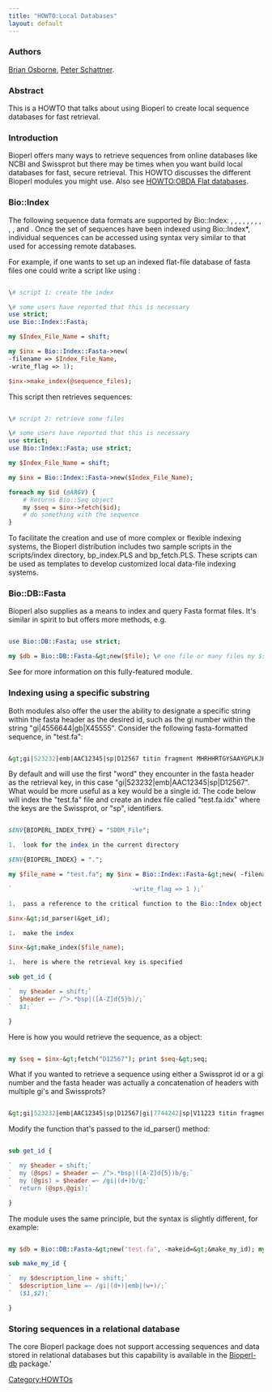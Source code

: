 ```yaml
---
title: "HOWTO:Local Databases"
layout: default
---
```


### Authors

[Brian Osborne](Brian_Osborne "wikilink"), [Peter Schattner](Peter_Schattner "wikilink").

### Abstract

This is a HOWTO that talks about using Bioperl to create local sequence databases for fast retrieval.

### Introduction

Bioperl offers many ways to retrieve sequences from online databases like NCBI and Swissprot but there may be times when you want build local databases for fast, secure retrieval. This HOWTO discusses the different Bioperl modules you might use. Also see [HOWTO:OBDA Flat databases](HOWTO:OBDA_Flat_databases "wikilink").

### Bio::Index

The following sequence data formats are supported by Bio::Index: , , , , , , , , , , and . Once the set of sequences have been indexed using Bio::Index\*, individual sequences can be accessed using syntax very similar to that used for accessing remote databases.

For example, if one wants to set up an indexed flat-file database of fasta files one could write a script like using :

```perl

\# script 1: create the index

\# some users have reported that this is necessary
use strict;
use Bio::Index::Fasta; 

my $Index_File_Name = shift;

my $inx = Bio::Index::Fasta->new(
-filename => $Index_File_Name,
-write_flag => 1);

$inx->make_index(@sequence_files);

```

This script then retrieves sequences:

```perl

\# script 2: retrieve some files

\# some users have reported that this is necessary
use strict;
use Bio::Index::Fasta; use strict;

my $Index_File_Name = shift;

my $inx = Bio::Index::Fasta->new($Index_File_Name);

foreach my $id (@ARGV) {
    # Returns Bio::Seq object
    my $seq = $inx->fetch($id);
    # do something with the sequence
}

```

To facilitate the creation and use of more complex or flexible indexing systems, the Bioperl distribution includes two sample scripts in the scripts/index directory, bp_index.PLS and bp_fetch.PLS. These scripts can be used as templates to develop customized local data-file indexing systems.

### Bio::DB::Fasta

Bioperl also supplies as a means to index and query Fasta format files. It's similar in spirit to but offers more methods, e.g.

```perl

use Bio::DB::Fasta; use strict;

my $db = Bio::DB::Fasta-&gt;new($file); \# one file or many files my $seqstring = $db-&gt;seq($id); \# get a sequence as string my $seqobj = $db-&gt;get_Seq_by_id($id); \# get a PrimarySeq obj my $desc = $db-&gt;header($id); \# get the header, or description line

```

See for more information on this fully-featured module.

### Indexing using a specific substring

Both modules also offer the user the ability to designate a specific string within the fasta header as the desired id, such as the gi number within the string "gi|4556644|gb|X45555". Consider the following fasta-formatted sequence, in "test.fa":

```perl

&gt;gi|523232|emb|AAC12345|sp|D12567 titin fragment MHRHHRTGYSAAYGPLKJHGYVHFIMCVVVSWWASDVVTYIPLLLNNSSAGWKRWWWIIFGGE GHGHHRTYSALWWPPLKJHGSKHFILCVKVSWLAKKERTYIPKKILLMMGGWWAAWWWI

```

By default and will use the first "word" they encounter in the fasta header as the retrieval key, in this case "gi|523232|emb|AAC12345|sp|D12567". What would be more useful as a key would be a single id. The code below will index the "test.fa" file and create an index file called "test.fa.idx" where the keys are the Swissprot, or "sp", identifiers.

```perl

$ENV{BIOPERL_INDEX_TYPE} = "SDBM_File";

1.  look for the index in the current directory

$ENV{BIOPERL_INDEX} = ".";

my $file_name = "test.fa"; my $inx = Bio::Index::Fasta-&gt;new( -filename =&gt; $file_name . ".idx",

`                                 -write_flag => 1 );`

1.  pass a reference to the critical function to the Bio::Index object

$inx-&gt;id_parser(&get_id);

1.  make the index

$inx-&gt;make_index($file_name);

1.  here is where the retrieval key is specified

sub get_id {

`  my $header = shift;`
`  $header =~ /^>.*bsp|([A-Z]d{5}b)/;`
`  $1;`

}

```

Here is how you would retrieve the sequence, as a object:

```perl

my $seq = $inx-&gt;fetch("D12567"); print $seq-&gt;seq;

```

What if you wanted to retrieve a sequence using either a Swissprot id or a gi number and the fasta header was actually a concatenation of headers with multiple gi's and Swissprots?

```perl

&gt;gi|523232|emb|AAC12345|sp|D12567|gi|7744242|sp|V11223 titin fragment

```

Modify the function that's passed to the id_parser() method:

```perl

sub get_id {

`  my $header = shift;`
`  my (@sps) = $header =~ /^>.*bsp|([A-Z]d{5})b/g;`
`  my (@gis) = $header =~ /gi|(d+)b/g;`
`  return (@sps,@gis);`

}

```

The module uses the same principle, but the syntax is slightly different, for example:

```perl

my $db = Bio::DB::Fasta-&gt;new('test.fa', -makeid=&gt;&make_my_id); my $seqobj = $db-&gt;get_Seq_by_id($id);

sub make_my_id {

`  my $description_line = shift;`
`  $description_line =~ /gi|(d+)|emb|(w+)/;`
`  ($1,$2);`

}

```

### Storing sequences in a relational database

The core Bioperl package does not support accessing sequences and data stored in relational databases but this capability is available in the [Bioperl-db](Bioperl-db "wikilink") package.'

<Category:HOWTOs>
